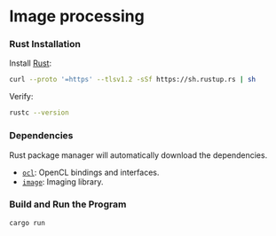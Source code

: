 # Image processing

### Rust Installation

Install [Rust](https://rustup.rs/):

```bash
curl --proto '=https' --tlsv1.2 -sSf https://sh.rustup.rs | sh
```

Verify:

```bash
rustc --version
```

### Dependencies

Rust package manager will automatically download the dependencies.

- [`ocl`](https://crates.io/crates/ocl): OpenCL bindings and interfaces.
- [`image`](https://crates.io/crates/image): Imaging library.

### Build and Run the Program

```bash
cargo run
```
